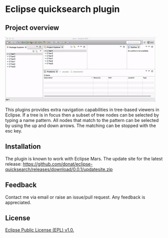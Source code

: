 # Eclipse quicksearch plugin

## Project overview

![Screencast](docs/resources/screencast.gif)

This plugins provides extra navigation capabilities in tree-based viewers in Eclipse. If a tree is in focus then a subset of tree nodes can be selected by typing a name pattern. All nodes that match to the pattern can be selected by using the up and down arrows. The matching can be stopped with the esc key. 

## Installation

The plugin is known to work with Eclipse Mars. The update site for the latest release: https://github.com/donat/eclipse-quicksearch/releases/download/0.0.1/updatesite.zip

## Feedback

Contact me via email or raise an issue/pull request. Any feedback is appreciated.

## License

[Eclipse Public License (EPL) v1.0.](https://eclipse.org/org/documents/epl-v10.html)
